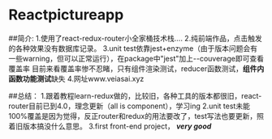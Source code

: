 # Reactpictureapp

##简介:
1.使用了react-redux-router小全家桶技术栈....
2.纯前端作品，点击触发的各种效果没有数据库记录。
3.unit test依靠jest+enzyme（由于版本问题会有一些warning，但可以正常运行），在package中"jest"加上--couverage即可查看覆盖率
目前来看覆盖率惨不忍睹，只有组件渲染测试，reducer函数测试，**组件内函数功能测试**缺失
4.网址www.veiasai.xyz

##总结：
1.跟着教程learn-redux做的，比较旧，各种工具的版本都很旧，react-router目前已到4.0，理念更新（all is component），学习ing
2.unit test未能100%覆盖是因为觉得，反正router和redux的用法要改了，test写法也要更新，照着旧版本搞没什么意思。
3.first front-end project， ***very good***